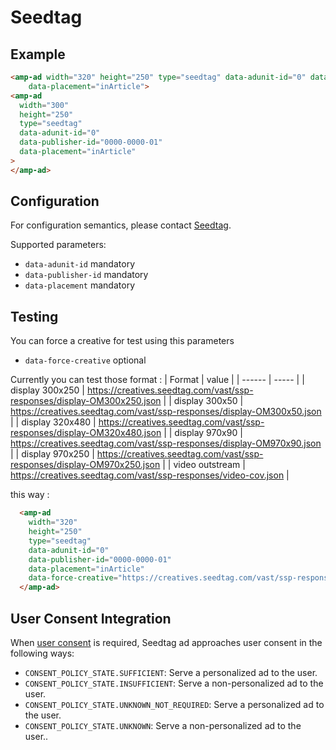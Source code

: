 <!---
Copyright 2015 The AMP HTML Authors. All Rights Reserved.

Licensed under the Apache License, Version 2.0 (the "License");
you may not use this file except in compliance with the License.
You may obtain a copy of the License at

      http://www.apache.org/licenses/LICENSE-2.0

Unless required by applicable law or agreed to in writing, software
distributed under the License is distributed on an "AS-IS" BASIS,
WITHOUT WARRANTIES OR CONDITIONS OF ANY KIND, either express or implied.
See the License for the specific language governing permissions and
limitations under the License.
-->

# Seedtag

## Example

```html
<amp-ad width="320" height="250" type="seedtag" data-adunit-id="0" data-publisher-id="0000-0000-01"
    data-placement="inArticle">
<amp-ad
  width="300"
  height="250"
  type="seedtag"
  data-adunit-id="0"
  data-publisher-id="0000-0000-01"
  data-placement="inArticle"
>
</amp-ad>
```

## Configuration

For configuration semantics, please contact [Seedtag](https://www.seedtag.com/contact/).

Supported parameters:

-   `data-adunit-id` mandatory
-   `data-publisher-id` mandatory
-   `data-placement` mandatory

## Testing

You can force a creative for test using this parameters

-   `data-force-creative` optional

Currently you can test those format :
| Format | value |
| ------ | ----- |
| display 300x250 | https://creatives.seedtag.com/vast/ssp-responses/display-OM300x250.json |
| display 300x50 | https://creatives.seedtag.com/vast/ssp-responses/display-OM300x50.json |
| display 320x480 | https://creatives.seedtag.com/vast/ssp-responses/display-OM320x480.json |
| display 970x90 | https://creatives.seedtag.com/vast/ssp-responses/display-OM970x90.json |
| display 970x250 | https://creatives.seedtag.com/vast/ssp-responses/display-OM970x250.json |
| video outstream | https://creatives.seedtag.com/vast/ssp-responses/video-cov.json |

this way :

```html
  <amp-ad
    width="320"
    height="250"
    type="seedtag"
    data-adunit-id="0"
    data-publisher-id="0000-0000-01"
    data-placement="inArticle"
    data-force-creative="https://creatives.seedtag.com/vast/ssp-responses/display-OM300x250.json">
  </amp-ad>
```

## User Consent Integration

When [user consent](https://github.com/ampproject/amphtml/blob/main/extensions/amp-consent/amp-consent.md#blocking-behaviors) is required, Seedtag ad approaches user consent in the following ways:

-   `CONSENT_POLICY_STATE.SUFFICIENT`: Serve a personalized ad to the user.
-   `CONSENT_POLICY_STATE.INSUFFICIENT`: Serve a non-personalized ad to the user.
-   `CONSENT_POLICY_STATE.UNKNOWN_NOT_REQUIRED`: Serve a personalized ad to the user.
-   `CONSENT_POLICY_STATE.UNKNOWN`: Serve a non-personalized ad to the user..
